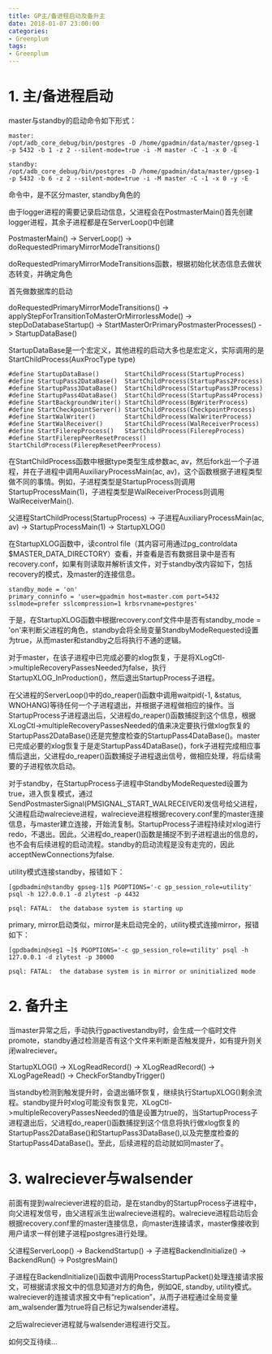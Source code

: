 ```yaml
---
title: GP主/备进程启动及备升主
date: 2018-01-07 23:00:00
categories:
- Greenplum
tags:
- Greenplum
---
```


# 1. 主/备进程启动

master与standby的启动命令如下形式：

```
master:
/opt/adb_core_debug/bin/postgres -D /home/gpadmin/data/master/gpseg-1 -p 5432 -b 1 -z 2 --silent-mode=true -i -M master -C -1 -x 0 -E

standby:
/opt/adb_core_debug/bin/postgres -D /home/gpadmin/data/master/gpseg-1 -p 5432 -b 6 -z 2 --silent-mode=true -i -M master -C -1 -x 0 -y -E
```

命令中，是不区分master, standby角色的

由于logger进程的需要记录启动信息，父进程会在PostmasterMain()首先创建logger进程，其余子进程都是在ServerLoop()中创建



PostmasterMain() -> ServerLoop() -> doRequestedPrimaryMirrorModeTransitions()

doRequestedPrimaryMirrorModeTransitions函数，根据初始化状态信息去做状态转变，并确定角色

首先做数据库的启动

doRequestedPrimaryMirrorModeTransitions() -> applyStepForTransitionToMasterOrMirrorlessMode() -> stepDoDatabaseStartup() -> StartMasterOrPrimaryPostmasterProcesses() -> StartupDataBase() 



StartupDataBase是一个宏定义，其他进程的启动大多也是宏定义，实际调用的是StartChildProcess(AuxProcType type)

```
#define StartupDataBase()		StartChildProcess(StartupProcess)
#define StartupPass2DataBase()	StartChildProcess(StartupPass2Process)
#define StartupPass3DataBase()	StartChildProcess(StartupPass3Process)
#define StartupPass4DataBase()	StartChildProcess(StartupPass4Process)
#define StartBackgroundWriter() StartChildProcess(BgWriterProcess)
#define StartCheckpointServer() StartChildProcess(CheckpointProcess)
#define StartWalWriter()		StartChildProcess(WalWriterProcess)
#define StartWalReceiver()		StartChildProcess(WalReceiverProcess)
#define StartFilerepProcess()	StartChildProcess(FilerepProcess)
#define StartFilerepPeerResetProcess() StartChildProcess(FilerepResetPeerProcess)
```

在StartChildProcess函数中根据type类型生成参数ac, av，然后fork出一个子进程，并在子进程中调用AuxiliaryProcessMain(ac, av)，这个函数根据子进程类型做不同的事情。例如，子进程类型是StartupProcess则调用StartupProcessMain(1)，子进程类型是WalReceiverProcess则调用WalReceiverMain().



父进程StartChildProcess(StartupProcess) -> 子进程AuxiliaryProcessMain(ac, av) -> StartupProcessMain(1) -> StartupXLOG()

在StartupXLOG函数中，读control file（其内容可用通过pg_controldata $MASTER_DATA_DIRECTORY）查看，并查看是否有数据目录中是否有recovery.conf，如果有则读取并解析该文件，对于standby改内容如下，包括recovery的模式，及master的连接信息。

```
standby_mode = 'on'
primary_conninfo = 'user=gpadmin host=master.com port=5432 sslmode=prefer sslcompression=1 krbsrvname=postgres'
```

于是，在StartupXLOG函数中根据recovery.conf文件中是否有standby_mode = 'on'来判断父进程的角色，standby会将全局变量StandbyModeRequested设置为true，从而master和standby之后将执行不通的逻辑。

对于master，在该子进程中已完成必要的xlog恢复，于是将XLogCtl->multipleRecoveryPassesNeeded为false，执行StartupXLOG_InProduction()，然后退出StartupProcess子进程。

在父进程的ServerLoop()中的do_reaper()函数中调用waitpid(-1, &status, WNOHANG)等待任何一个子进程退出，并根据子进程做相应的操作。当StartupProcess子进程退出后，父进程do_reaper()函数捕捉到这个信息，根据XLogCtl->multipleRecoveryPassesNeeded的值来决定要执行做xlog恢复的StartupPass2DataBase()还是完整度检查的StartupPass4DataBase()。master已完成必要的xlog恢复于是走StartupPass4DataBase()，fork子进程完成相应事情后退出，父进程do_reaper()函数捕捉子进程退出信号，做相应处理，将后续需要的子进程依次启动。

对于standby，在StartupProcess子进程中StandbyModeRequested设置为true，进入恢复模式，通过SendPostmasterSignal(PMSIGNAL_START_WALRECEIVER)发信号给父进程，父进程启动walrecieve进程，walrecieve进程根据recovery.conf里的master连接信息，与master建立连接，开始流复制。StartupProcess子进程持续对xlog进行redo，不退出。因此，父进程do_reaper()函数是捕捉不到子进程退出的信息的，也不会有后续进程的启动流程。standby的启动流程是没有走完的，因此acceptNewConnections为false.

utility模式连接standby，报错如下：

```
[gpdbadmin@standby gpseg-1]$ PGOPTIONS='-c gp_session_role=utility' psql -h 127.0.0.1 -d zlytest -p 4432

psql: FATAL:  the database system is starting up
```

primary, mirror启动类似，mirror是未启动完全的，utility模式连接mirror，报错如下：

```
[gpdbadmin@seg1 ~]$ PGOPTIONS='-c gp_session_role=utility' psql -h 127.0.0.1 -d zlytest -p 30000

psql: FATAL:  the database system is in mirror or uninitialized mode
```

# 2. 备升主

当master异常之后，手动执行gpactivestandby时，会生成一个临时文件promote，standby通过检测是否有这个文件来判断是否触发提升，如有提升则关闭walreciever。

StartupXLOG() -> XLogReadRecord() -> XLogReadRecord() -> XLogPageRead() -> CheckForStandbyTrigger()

当standby检测到触发提升时，会退出循环恢复，继续执行StartupXLOG()剩余流程。standby提升时xlog可能没有恢复完，XLogCtl->multipleRecoveryPassesNeeded的值是设置为true的，当StartupProcess子进程退出后，父进程do_reaper()函数捕捉到这个信息将执行做xlog恢复的StartupPass2DataBase()和StartupPass3DataBase(),以及完整度检查的StartupPass4DataBase()。至此，后续进程的启动就如同master了。

# 3. walreciever与walsender

前面有提到walreciever进程的启动，是在standby的StartupProcess子进程中，向父进程发信号，由父进程派生出walrecieve进程的。walrecieve进程启动后会根据recovery.conf里的master连接信息，向master连接请求，master像接收到用户请求一样创建子进程postgres进行处理。

父进程ServerLoop() -> BackendStartup() -> 子进程BackendInitialize() -> BackendRun() -> PostgresMain()

子进程在BackendInitialize()函数中调用ProcessStartupPacket()处理连接请求报文，可根据请求报文中的信息知道对方的角色，例如QE, standby, utility模式。walreciever的连接请求报文中有“replication”，从而子进程通过全局变量am_walsender置为true将自己标记为walsender进程。

之后walreciever进程就与walsender进程进行交互。

如何交互待续...